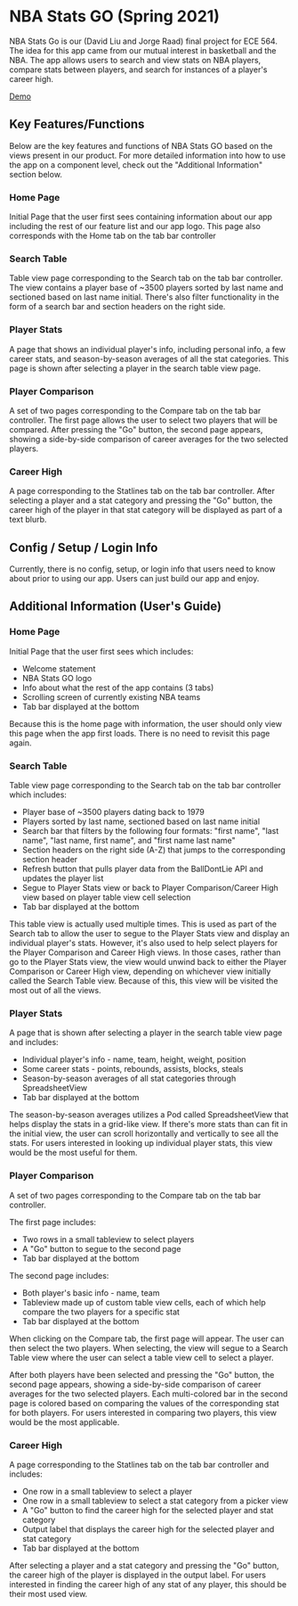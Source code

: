 #   NBA Stats GO (Spring 2021)
NBA Stats Go is our (David Liu and Jorge Raad) final project for ECE 564. The idea for this app came from our mutual interest in basketball and the NBA. The app allows users to search and view stats on NBA players, compare stats between players, and search for instances of a player's career high.

[Demo](https://drive.google.com/file/d/16C_rlo5PqzEfb2kwZsYfBxQxVHqNoVOG/view?usp=sharing)

## Key Features/Functions
Below are the key features and functions of NBA Stats GO based on the views present in our product. For more detailed information into how to use the app on a component level, check out the "Additional Information" section below.

### Home Page
Initial Page that the user first sees containing information about our app including the rest of our feature list and our app logo. This page also corresponds with the Home tab on the tab bar controller

### Search Table
Table view page corresponding to the Search tab on the tab bar controller. The view contains a player base of ~3500 players sorted by last name and sectioned based on last name initial. There's also filter functionality in the form of a search bar and section headers on the right side.

### Player Stats
A page that shows an individual player's info, including personal info, a few career stats, and season-by-season averages of all the stat categories. This page is shown after selecting a player in the search table view page.

### Player Comparison
A set of two pages corresponding to the Compare tab on the tab bar controller. The first page allows the user to select two players that will be compared. After pressing the "Go" button, the second page appears, showing a side-by-side comparison of career averages for the two selected players. 

### Career High
A page corresponding to the Statlines tab on the tab bar controller. After selecting a player and a stat category and pressing the "Go" button, the career high of the player in that stat category will be displayed as part of a text blurb.

## Config / Setup / Login Info
Currently, there is no config, setup, or login info that users need to know about prior to using our app. Users can just build our app and enjoy.

## Additional Information (User's Guide)

### Home Page
Initial Page that the user first sees which includes: <br />
* Welcome statement <br />
* NBA Stats GO logo <br />
* Info about what the rest of the app contains (3 tabs) <br />
* Scrolling screen of currently existing NBA teams <br />
* Tab bar displayed at the bottom

Because this is the home page with information, the user should only view this page when the app first loads. There is no need to revisit this page again.

### Search Table
Table view page corresponding to the Search tab on the tab bar controller which includes: <br />
* Player base of ~3500 players dating back to 1979 <br />
* Players sorted by last name, sectioned based on last name initial <br />
* Search bar that filters by the following four formats: "first name", "last name", "last name, first name", and "first name last name" <br />
* Section headers on the right side (A-Z) that jumps to the corresponding section header <br />
* Refresh button that pulls player data from the BallDontLie API and updates the player list <br />
* Segue to Player Stats view or back to Player Comparison/Career High view based on player table view cell selection <br />
* Tab bar displayed at the bottom

This table view is actually used multiple times. This is used as part of the Search tab to allow the user to segue to the Player Stats view and display an individual player's stats. However, it's also used to help select players for the Player Comparison and Career High views. In those cases, rather than go to the Player Stats view, the view would unwind back to either the Player Comparison or Career High view, depending on whichever view initially called the Search Table view. Because of this, this view will be visited the most out of all the views.

### Player Stats
A page that is shown after selecting a player in the search table view page and includes:
* Individual player's info - name, team, height, weight, position <br />
* Some career stats - points, rebounds, assists, blocks, steals <br />
* Season-by-season averages of all stat categories through SpreadsheetView <br />
* Tab bar displayed at the bottom

The season-by-season averages utilizes a Pod called SpreadsheetView that helps display the stats in a grid-like view. If there's more stats than can fit in the initial view, the user can scroll horizontally and vertically to see all the stats. For users interested in looking up individual player stats, this view would be the most useful for them.

### Player Comparison
A set of two pages corresponding to the Compare tab on the tab bar controller. 

The first page includes:
* Two rows in a small tableview to select players <br />
* A "Go" button to segue to the second page <br />
* Tab bar displayed at the bottom

The second page includes:
* Both player's basic info - name, team <br />
* Tableview made up of custom table view cells, each of which help compare the two players for a specific stat  <br />
* Tab bar displayed at the bottom

When clicking on the Compare tab, the first page will appear. The user can then select the two players. When selecting, the view will segue to a Search Table view where the user can select a table view cell to select a player. 

After both players have been selected and pressing the "Go" button, the second page appears, showing a side-by-side comparison of career averages for the two selected players. Each multi-colored bar in the second page is colored based on comparing the values of the corresponding stat for both players. For users interested in comparing two players, this view would be the most applicable.

### Career High
A page corresponding to the Statlines tab on the tab bar controller and includes:
* One row in a small tableview to select a player <br />
* One row in a small tableview to select a stat category from a picker view <br />
* A "Go" button to find the career high for the selected player and stat category <br />
* Output label that displays the career high for the selected player and stat category
* Tab bar displayed at the bottom

After selecting a player and a stat category and pressing the "Go" button, the career high of the player is displayed in the output label. For users interested in finding the career high of any stat of any player, this should be their most used view.


